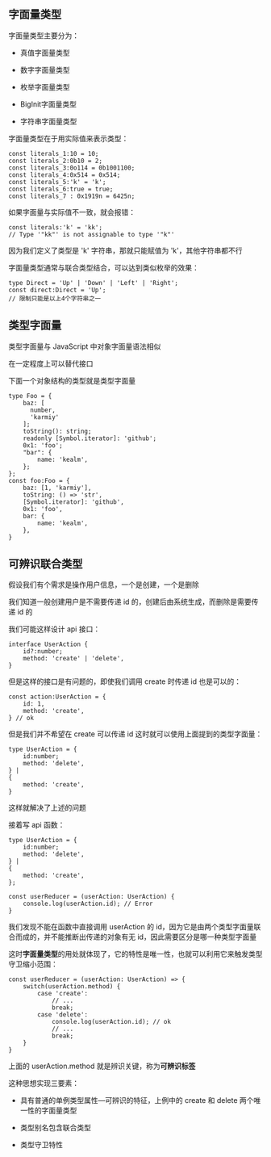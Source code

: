 ## 字面量类型

字面量类型主要分为：

- 真值字面量类型

- 数字字面量类型

- 枚举字面量类型

- BigInit字面量类型

- 字符串字面量类型

字面量类型在于用实际值来表示类型：

    const literals_1:10 = 10;
    const literals_2:0b10 = 2;
    const literals_3:0o114 = 0b1001100;
    const literals_4:0x514 = 0x514;
    const literals_5:'k' = 'k';
    const literals_6:true = true;
    const literals_7 : 0x1919n = 6425n;

如果字面量与实际值不一致，就会报错：

    const literals:'k' = 'kk';
    // Type '"kk"' is not assignable to type '"k"'

因为我们定义了类型是 'k' 字符串，那就只能赋值为 'k'，其他字符串都不行

字面量类型通常与联合类型结合，可以达到类似枚举的效果：

    type Direct = 'Up' | 'Down' | 'Left' | 'Right';
    const direct:Direct = 'Up'; 
    // 限制只能是以上4个字符串之一

## 类型字面量

类型字面量与 JavaScript 中对象字面量语法相似

在一定程度上可以替代接口

下面一个对象结构的类型就是类型字面量

    type Foo = {
        baz: [
          number,
          'karmiy'
        ];
        toString(): string;
        readonly [Symbol.iterator]: 'github';
        0x1: 'foo';
        "bar": {
            name: 'kealm',
        };
    };
    const foo:Foo = {
        baz: [1, 'karmiy'],
        toString: () => 'str',
        [Symbol.iterator]: 'github',
        0x1: 'foo',
        bar: {
            name: 'kealm',
        },
    }

## 可辨识联合类型

假设我们有个需求是操作用户信息，一个是创建，一个是删除

我们知道一般创建用户是不需要传递 id 的，创建后由系统生成，而删除是需要传递 id 的

我们可能这样设计 api 接口：

    interface UserAction {
        id?:number;
        method: 'create' | 'delete',
    }

但是这样的接口是有问题的，即使我们调用 create 时传递 id 也是可以的：

    const action:UserAction = {
        id: 1,
        method: 'create',
    } // ok

但是我们并不希望在 create 可以传递 id
这时就可以使用上面提到的类型字面量：

    type UserAction = {
        id:number;
        method: 'delete',
    } |
    {
        method: 'create',
    }

这样就解决了上述的问题

接着写 api 函数：

    type UserAction = {
        id:number;
        method: 'delete',
    } |
    {
        method: 'create',
    };

    const userReducer = (userAction: UserAction) {
        console.log(userAction.id); // Error
    }

我们发现不能在函数中直接调用 userAction 的 id，因为它是由两个类型字面量联合而成的，并不能推断出传递的对象有无 id，因此需要区分是哪一种类型字面量

这时**字面量类型**的用处就体现了，它的特性是唯一性，也就可以利用它来触发类型守卫缩小范围：

    const userReducer = (userAction: UserAction) => {
        switch(userAction.method) {
            case 'create':
                // ...
                break;
            case 'delete':
                console.log(userAction.id); // ok
                // ...
                break;
        }
    }
    
上面的 userAction.method 就是辨识关键，称为**可辨识标签**

这种思想实现三要素：

- 具有普通的单例类型属性—可辨识的特征，上例中的 create 和 delete 两个唯一性的字面量类型

- 类型别名包含联合类型

- 类型守卫特性

